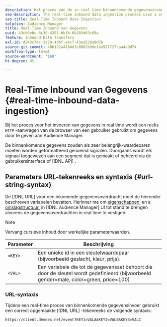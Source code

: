 ```yaml
---
description: Het proces van de in real time binnenkomende gegevensinvoer gebruikt een reeks HTTP- verzoeken van browser van een gebruiker om gegevens tot Audience Manager over te gaan.
seo-description: The real-time inbound data ingestion process uses a series of HTTP requests from a user's browser to pass in data to Audience Manager.
seo-title: Real-Time Inbound Data Ingestion
solution: Audience Manager
title: Real-Time Inbound van Gegevens
uuid: 43cb0ebc-6c36-4391-bbfb-6b203d63c69a
feature: Inbound Data Transfers
exl-id: d243c74c-3a29-4dbf-a4c7-43ea526a9d7b
source-git-commit: 48b122a4184d1c0662b9de14e92f727caa4a9d74
workflow-type: tm+mt
source-wordcount: '169'
ht-degree: 0%

---
```


# Real-Time Inbound van Gegevens {#real-time-inbound-data-ingestion}

Bij het proces voor het invoeren van gegevens in real time wordt een reeks `HTTP` -aanvragen van de browser van een gebruiker gebruikt om gegevens door te geven aan Audience Manager.

<!-- c_rt_inbound_real_time.xml -->

De binnenkomende gegevens zouden als zeer belangrijk-waardeparen moeten worden geformatteerd genoemd signalen. Doorgaans wordt elk signaal toegewezen aan een segment dat is gemaakt of beheerd via de gebruikersinterface of [!DNL API] .

## Parameters URL-tekenreeks en syntaxis {#url-string-syntax}

De [!DNL URL] voor een inkomende gegevensoverdracht moet de hieronder beschreven variabelen bevatten. Herinner me om [&#x200B; eigenschappen &#x200B;](../../../features/traits/create-onboarded-rule-based-traits.md) en a [&#x200B; omslagstructuur &#x200B;](../../../features/traits/trait-storage.md#create-trait-storage-folder) in [!DNL Audience Manager] UI tot stand te brengen alvorens de gegevensoverdrachten in real time te vestigen.

>[!NOTE]
>
>Vervang cursieve inhoud door werkelijke parameterwaarden.

| Parameter | Beschrijving |
|---|---|
| `<KEY>` | Een unieke id in een sleutelwaardepaar (bijvoorbeeld geslacht, kleur, prijs). |
| `<VAL>` | Een variabele die tot de gegevensset behoort die door de sleutel wordt gedefinieerd (bijvoorbeeld gender=male, color=green, price=100) |

### URL-syntaxis

Tijdens een real-time proces van binnenkomende gegevensinvoer gebruikt een correct opgemaakte [!DNL URL] -tekenreeks de volgende syntaxis:

```
https://client.demdex.net/event?KEY1=VALA&KEY2=VALB&KEY3=VALC
```
